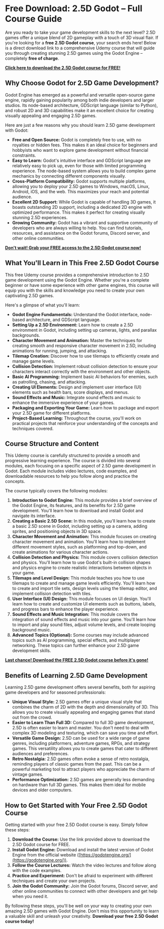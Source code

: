 # Free Download: 2.5D Godot – Full Course Guide

Are you ready to take your game development skills to the next level? 2.5D games offer a unique blend of 2D gameplay with a touch of 3D visual flair. If you're looking for a **free 2.5D Godot course**, your search ends here! Below is a direct download link to a comprehensive Udemy course that will guide you through creating stunning 2.5D games using the Godot Engine – completely **free of charge**.

[**Click here to download the 2.5D Godot course for FREE!**](https://udemywork.com/2-5-d-godot)

## Why Choose Godot for 2.5D Game Development?

Godot Engine has emerged as a powerful and versatile open-source game engine, rapidly gaining popularity among both indie developers and larger studios. Its node-based architecture, GDScript language (similar to Python), and robust 2D and 3D capabilities make it an excellent choice for creating visually appealing and engaging 2.5D games.

Here are just a few reasons why you should learn 2.5D game development with Godot:

*   **Free and Open Source:** Godot is completely free to use, with no royalties or hidden fees. This makes it an ideal choice for beginners and hobbyists who want to explore game development without financial constraints.
*   **Easy to Learn:** Godot's intuitive interface and GDScript language are relatively easy to pick up, even for those with limited programming experience. The node-based system allows you to build complex game mechanics by connecting different components visually.
*   **Cross-Platform Compatibility:** Godot supports multiple platforms, allowing you to deploy your 2.5D games to Windows, macOS, Linux, Android, iOS, and the web. This maximizes your reach and potential audience.
*   **Excellent 2D Support:** While Godot is capable of handling 3D games, it boasts outstanding 2D support, including a dedicated 2D engine with optimized performance. This makes it perfect for creating visually stunning 2.5D experiences.
*   **Growing Community:** Godot has a vibrant and supportive community of developers who are always willing to help. You can find tutorials, resources, and assistance on the Godot forums, Discord server, and other online communities.

[**Don't wait! Grab your FREE access to the 2.5D Godot course now!**](https://udemywork.com/2-5-d-godot)

## What You'll Learn in This Free 2.5D Godot Course

This free Udemy course provides a comprehensive introduction to 2.5D game development using the Godot Engine. Whether you're a complete beginner or have some experience with other game engines, this course will equip you with the skills and knowledge you need to create your own captivating 2.5D games.

Here's a glimpse of what you'll learn:

*   **Godot Engine Fundamentals:** Understand the Godot interface, node-based architecture, and GDScript language.
*   **Setting Up a 2.5D Environment:** Learn how to create a 2.5D environment in Godot, including setting up cameras, lights, and parallax backgrounds.
*   **Character Movement and Animation:** Master the techniques for creating smooth and responsive character movement in 2.5D, including animations for running, jumping, and attacking.
*   **Tilemap Creation:** Discover how to use tilemaps to efficiently create and manage game levels.
*   **Collision Detection:** Implement robust collision detection to ensure your characters interact correctly with the environment and other objects.
*   **Basic AI Programming:** Implement basic AI behaviors for enemies, such as patrolling, chasing, and attacking.
*   **Creating UI Elements:** Design and implement user interface (UI) elements such as health bars, score displays, and menus.
*   **Sound Effects and Music:** Integrate sound effects and music to enhance the immersive experience of your games.
*   **Packaging and Exporting Your Game:** Learn how to package and export your 2.5D game for different platforms.
*   **Project-Based Learning:** Throughout the course, you'll work on practical projects that reinforce your understanding of the concepts and techniques covered.

## Course Structure and Content

This Udemy course is carefully structured to provide a smooth and progressive learning experience. The course is divided into several modules, each focusing on a specific aspect of 2.5D game development in Godot. Each module includes video lectures, code examples, and downloadable resources to help you follow along and practice the concepts.

The course typically covers the following modules:

1.  **Introduction to Godot Engine:** This module provides a brief overview of the Godot Engine, its features, and its benefits for 2.5D game development. You'll learn how to download and install Godot and navigate its interface.
2.  **Creating a Basic 2.5D Scene:** In this module, you'll learn how to create a basic 2.5D scene in Godot, including setting up a camera, adding sprites, and positioning objects in 3D space.
3.  **Character Movement and Animation:** This module focuses on creating character movement and animation. You'll learn how to implement different movement styles, such as platforming and top-down, and create animations for various character actions.
4.  **Collision Detection and Physics:** This module covers collision detection and physics. You'll learn how to use Godot's built-in collision shapes and physics engine to create realistic interactions between objects in your game.
5.  **Tilemaps and Level Design:** This module teaches you how to use tilemaps to create and manage game levels efficiently. You'll learn how to create and import tile sets, design levels using the tilemap editor, and implement collision detection with tiles.
6.  **User Interface (UI) Design:** This module focuses on UI design. You'll learn how to create and customize UI elements such as buttons, labels, and progress bars to enhance the player experience.
7.  **Sound Effects and Music Integration:** This module covers the integration of sound effects and music into your game. You'll learn how to import and play sound files, adjust volume levels, and create looping background music.
8.  **Advanced Topics (Optional):** Some courses may include advanced topics such as AI programming, special effects, and multiplayer networking. These topics can further enhance your 2.5D game development skills.

[**Last chance! Download the FREE 2.5D Godot course before it's gone!**](https://udemywork.com/2-5-d-godot)

## Benefits of Learning 2.5D Game Development

Learning 2.5D game development offers several benefits, both for aspiring game developers and for seasoned professionals:

*   **Unique Visual Style:** 2.5D games offer a unique visual style that combines the charm of 2D with the depth and dimensionality of 3D. This allows you to create visually appealing and engaging games that stand out from the crowd.
*   **Easier to Learn Than Full 3D:** Compared to full 3D game development, 2.5D is often easier to learn and master. You don't need to deal with complex 3D modeling and texturing, which can save you time and effort.
*   **Versatile Game Design:** 2.5D can be used for a wide range of game genres, including platformers, adventure games, RPGs, and strategy games. This versatility allows you to create games that cater to different audiences and preferences.
*   **Retro Nostalgia:** 2.5D games often evoke a sense of retro nostalgia, reminding players of classic games from the past. This can be a powerful marketing tool to attract players who appreciate the charm of vintage games.
*   **Performance Optimization:** 2.5D games are generally less demanding on hardware than full 3D games. This makes them ideal for mobile devices and older computers.

## How to Get Started with Your Free 2.5D Godot Course

Getting started with your free 2.5D Godot course is easy. Simply follow these steps:

1.  **Download the Course:** Use the link provided above to download the 2.5D Godot course for FREE.
2.  **Install Godot Engine:** Download and install the latest version of Godot Engine from the official website ([https://godotengine.org/](https://godotengine.org/)).
3.  **Follow the Course Lectures:** Watch the video lectures and follow along with the code examples.
4.  **Practice and Experiment:** Don't be afraid to experiment with different techniques and create your own projects.
5.  **Join the Godot Community:** Join the Godot forums, Discord server, and other online communities to connect with other developers and get help when you need it.

By following these steps, you'll be well on your way to creating your own amazing 2.5D games with Godot Engine. Don't miss this opportunity to learn a valuable skill and unleash your creativity. **Download your free 2.5D Godot course today!**
